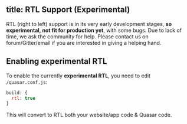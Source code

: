 title: RTL Support (Experimental)
---
RTL (right to left) support is in its very early development stages, **so experimental, not fit for production yet**, with some bugs. Due to lack of time, we ask the community for help. Please contact us on forum/Gitter/email if you are interested in giving a helping hand.

## Enabling experimental RTL
To enable the currently **experimental RTL**, you need to edit `/quasar.conf.js`:
```js
build: {
  rtl: true
}
```

This will convert to RTL both your website/app code & Quasar code.
